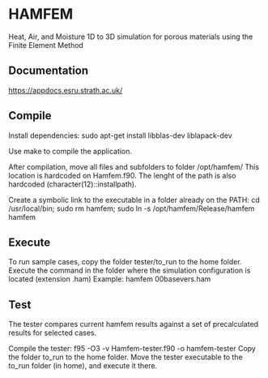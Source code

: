 # HAMFEM
Heat, Air, and Moisture 1D to 3D simulation for porous materials using the Finite Element Method

## Documentation
https://appdocs.esru.strath.ac.uk/

## Compile
Install dependencies:
	sudo apt-get install libblas-dev liblapack-dev

Use make to compile the application.

After compilation, move all files and subfolders to folder /opt/hamfem/
This location is hardcoded on Hamfem.f90. The lenght of the path is also hardcoded (character(12)::installpath).

Create a symbolic link to the executable in a folder already on the PATH:
	cd /usr/local/bin; sudo rm hamfem; sudo ln -s /opt/hamfem/Release/hamfem hamfem

## Execute
To run sample cases, copy the folder tester/to_run to the home folder.
Execute the command in the folder where the simulation configuration is located (extension .ham)
Example:
	hamfem  00basevers.ham

## Test
The tester compares current hamfem results against a set of precalculated results for selected cases.

Compile the tester:
  f95 -O3 -v  Hamfem-tester.f90  -o hamfem-tester
Copy the folder to_run to the home folder.
Move the tester executable to the to_run folder (in home), and execute it there.
